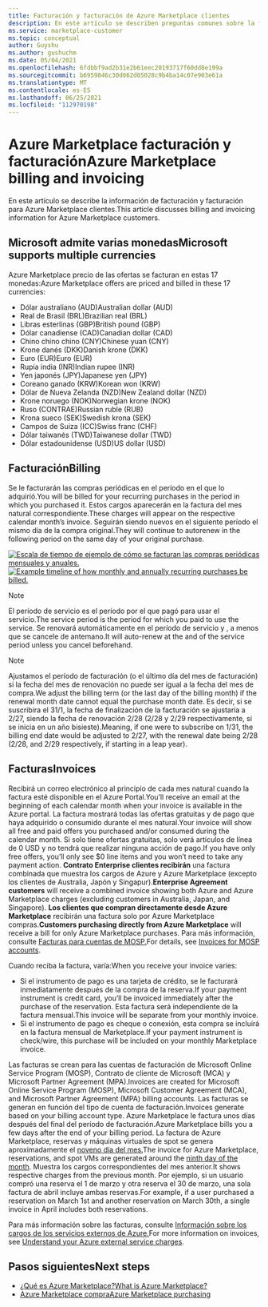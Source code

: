 ```yaml
---
title: Facturación y facturación de Azure Marketplace clientes
description: En este artículo se describen preguntas comunes sobre la facturación y la facturación de Azure Marketplace clientes.
ms.service: marketplace-customer
ms.topic: conceptual
author: Guyshu
ms.author: gushuchm
ms.date: 05/04/2021
ms.openlocfilehash: 6fdbbf9ad2b31e2b61eec20193717f60dd8e199a
ms.sourcegitcommit: b6959846c30d062d05028c9b4ba14c07e903e61a
ms.translationtype: MT
ms.contentlocale: es-ES
ms.lasthandoff: 06/25/2021
ms.locfileid: "112970198"
---
```

# <a name="azure-marketplace-billing-and-invoicing"></a><span data-ttu-id="7826a-103">Azure Marketplace facturación y facturación</span><span class="sxs-lookup"><span data-stu-id="7826a-103">Azure Marketplace billing and invoicing</span></span>

<span data-ttu-id="7826a-104">En este artículo se describe la información de facturación y facturación para Azure Marketplace clientes.</span><span class="sxs-lookup"><span data-stu-id="7826a-104">This article discusses billing and invoicing information for Azure Marketplace customers.</span></span>

## <a name="microsoft-supports-multiple-currencies"></a><span data-ttu-id="7826a-105">Microsoft admite varias monedas</span><span class="sxs-lookup"><span data-stu-id="7826a-105">Microsoft supports multiple currencies</span></span>

<span data-ttu-id="7826a-106">Azure Marketplace precio de las ofertas se facturan en estas 17 monedas:</span><span class="sxs-lookup"><span data-stu-id="7826a-106">Azure Marketplace offers are priced and billed in these 17 currencies:</span></span>

- <span data-ttu-id="7826a-107">Dólar australiano (AUD)</span><span class="sxs-lookup"><span data-stu-id="7826a-107">Australian dollar (AUD)</span></span>
- <span data-ttu-id="7826a-108">Real de Brasil (BRL)</span><span class="sxs-lookup"><span data-stu-id="7826a-108">Brazilian real (BRL)</span></span>
- <span data-ttu-id="7826a-109">Libras esterlinas (GBP)</span><span class="sxs-lookup"><span data-stu-id="7826a-109">British pound (GBP)</span></span>
- <span data-ttu-id="7826a-110">Dólar canadiense (CAD)</span><span class="sxs-lookup"><span data-stu-id="7826a-110">Canadian dollar (CAD)</span></span>
- <span data-ttu-id="7826a-111">Chino chino chino (CNY)</span><span class="sxs-lookup"><span data-stu-id="7826a-111">Chinese yuan (CNY)</span></span>
- <span data-ttu-id="7826a-112">Krone danés (DKK)</span><span class="sxs-lookup"><span data-stu-id="7826a-112">Danish krone (DKK)</span></span>
- <span data-ttu-id="7826a-113">Euro (EUR)</span><span class="sxs-lookup"><span data-stu-id="7826a-113">Euro (EUR)</span></span>
- <span data-ttu-id="7826a-114">Rupia india (INR)</span><span class="sxs-lookup"><span data-stu-id="7826a-114">Indian rupee (INR)</span></span>
- <span data-ttu-id="7826a-115">Yen japonés (JPY)</span><span class="sxs-lookup"><span data-stu-id="7826a-115">Japanese yen (JPY)</span></span>
- <span data-ttu-id="7826a-116">Coreano ganado (KRW)</span><span class="sxs-lookup"><span data-stu-id="7826a-116">Korean won (KRW)</span></span>
- <span data-ttu-id="7826a-117">Dólar de Nueva Zelanda (NZD)</span><span class="sxs-lookup"><span data-stu-id="7826a-117">New Zealand dollar (NZD)</span></span>
- <span data-ttu-id="7826a-118">Krone noruego (NOK)</span><span class="sxs-lookup"><span data-stu-id="7826a-118">Norwegian krone (NOK)</span></span>
- <span data-ttu-id="7826a-119">Ruso (CONTRAE)</span><span class="sxs-lookup"><span data-stu-id="7826a-119">Russian ruble (RUB)</span></span>
- <span data-ttu-id="7826a-120">Krona sueco (SEK)</span><span class="sxs-lookup"><span data-stu-id="7826a-120">Swedish krona (SEK)</span></span>
- <span data-ttu-id="7826a-121">Campos de Suiza (ICC)</span><span class="sxs-lookup"><span data-stu-id="7826a-121">Swiss franc (CHF)</span></span>
- <span data-ttu-id="7826a-122">Dólar taiwanés (TWD)</span><span class="sxs-lookup"><span data-stu-id="7826a-122">Taiwanese dollar (TWD)</span></span>
- <span data-ttu-id="7826a-123">Dólar estadounidense (USD)</span><span class="sxs-lookup"><span data-stu-id="7826a-123">US dollar (USD)</span></span>

## <a name="billing"></a><span data-ttu-id="7826a-124">Facturación</span><span class="sxs-lookup"><span data-stu-id="7826a-124">Billing</span></span>

<span data-ttu-id="7826a-125">Se le facturarán las compras periódicas en el período en el que lo adquirió.</span><span class="sxs-lookup"><span data-stu-id="7826a-125">You will be billed for your recurring purchases in the period in which you purchased it.</span></span> <span data-ttu-id="7826a-126">Estos cargos aparecerán en la factura del mes natural correspondiente.</span><span class="sxs-lookup"><span data-stu-id="7826a-126">These charges will appear on the respective calendar month’s invoice.</span></span> <span data-ttu-id="7826a-127">Seguirán siendo nuevos en el siguiente período el mismo día de la compra original.</span><span class="sxs-lookup"><span data-stu-id="7826a-127">They will continue to autorenew in the following period on the same day of your original purchase.</span></span>

<span data-ttu-id="7826a-128">[![Escala de tiempo de ejemplo de cómo se facturan las compras periódicas mensuales y anuales.](media/billing/billing-charges-recurring.png)](media/billing/billing-charges-recurring.png#lightbox)</span><span class="sxs-lookup"><span data-stu-id="7826a-128">[![Example timeline of how monthly and annually recurring purchases be billed.](media/billing/billing-charges-recurring.png)](media/billing/billing-charges-recurring.png#lightbox)</span></span>

>[!NOTE]
> <span data-ttu-id="7826a-129">El período de servicio es el período por el que pagó para usar el servicio.</span><span class="sxs-lookup"><span data-stu-id="7826a-129">The service period is the period for which you paid to use the service.</span></span> <span data-ttu-id="7826a-130">Se renovará automáticamente en el período de servicio y , a menos que se cancele de antemano.</span><span class="sxs-lookup"><span data-stu-id="7826a-130">It will auto-renew at the and of the service period unless you cancel beforehand.</span></span>

> [!NOTE]
> <span data-ttu-id="7826a-131">Ajustamos el período de facturación (o el último día del mes de facturación) si la fecha del mes de renovación no puede ser igual a la fecha del mes de compra.</span><span class="sxs-lookup"><span data-stu-id="7826a-131">We adjust the billing term (or the last day of the billing month) if the renewal month date cannot equal the purchase month date.</span></span> <span data-ttu-id="7826a-132">Es decir, si se suscribira el 31/1, la fecha de finalización de la facturación se ajustaría a 2/27, siendo la fecha de renovación 2/28 (2/28 y 2/29 respectivamente, si se inicia en un año bisieste).</span><span class="sxs-lookup"><span data-stu-id="7826a-132">Meaning, if one were to subscribe on 1/31, the billing end date would be adjusted to 2/27, with the renewal date being 2/28 (2/28, and 2/29 respectively, if starting in a leap year).</span></span>

## <a name="invoices"></a><span data-ttu-id="7826a-133">Facturas</span><span class="sxs-lookup"><span data-stu-id="7826a-133">Invoices</span></span>

<span data-ttu-id="7826a-134">Recibirá un correo electrónico al principio de cada mes natural cuando la factura esté disponible en el Azure Portal.</span><span class="sxs-lookup"><span data-stu-id="7826a-134">You’ll receive an email at the beginning of each calendar month when your invoice is available in the Azure portal.</span></span> <span data-ttu-id="7826a-135">La factura mostrará todas las ofertas gratuitas y de pago que haya adquirido o consumido durante el mes natural.</span><span class="sxs-lookup"><span data-stu-id="7826a-135">Your invoice will show all free and paid offers you purchased and/or consumed during the calendar month.</span></span> <span data-ttu-id="7826a-136">Si solo tiene ofertas gratuitas, solo verá artículos de línea de 0 USD y no tendrá que realizar ninguna acción de pago.</span><span class="sxs-lookup"><span data-stu-id="7826a-136">If you have only free offers, you’ll only see $0 line items and you won’t need to take any payment action.</span></span> <span data-ttu-id="7826a-137">**Contrato Enterprise clientes recibirán** una factura combinada que muestra los cargos de Azure y Azure Marketplace (excepto los clientes de Australia, Japón y Singapur).</span><span class="sxs-lookup"><span data-stu-id="7826a-137">**Enterprise Agreement customers** will receive a combined invoice showing both Azure and Azure Marketplace charges (excluding customers in Australia, Japan, and Singapore).</span></span> <span data-ttu-id="7826a-138">**Los clientes que compran directamente desde Azure Marketplace** recibirán una factura solo por Azure Marketplace compras.</span><span class="sxs-lookup"><span data-stu-id="7826a-138">**Customers purchasing directly from Azure Marketplace** will receive a bill for only Azure Marketplace purchases.</span></span> <span data-ttu-id="7826a-139">Para más información, consulte [Facturas para cuentas de MOSP.](/azure/cost-management-billing/understand/download-azure-invoice#invoices-for-mosp-billing-accounts)</span><span class="sxs-lookup"><span data-stu-id="7826a-139">For details, see [Invoices for MOSP accounts](/azure/cost-management-billing/understand/download-azure-invoice#invoices-for-mosp-billing-accounts).</span></span>

<span data-ttu-id="7826a-140">Cuando reciba la factura, varía:</span><span class="sxs-lookup"><span data-stu-id="7826a-140">When you receive your invoice varies:</span></span>

- <span data-ttu-id="7826a-141">Si el instrumento de pago es una tarjeta de crédito, se le facturará inmediatamente después de la compra de la reserva.</span><span class="sxs-lookup"><span data-stu-id="7826a-141">If your payment instrument is credit card, you’ll be invoiced immediately after the purchase of the reservation.</span></span> <span data-ttu-id="7826a-142">Esta factura será independiente de la factura mensual.</span><span class="sxs-lookup"><span data-stu-id="7826a-142">This invoice will be separate from your monthly invoice.</span></span>
- <span data-ttu-id="7826a-143">Si el instrumento de pago es cheque o conexión, esta compra se incluirá en la factura mensual de Marketplace.</span><span class="sxs-lookup"><span data-stu-id="7826a-143">If your payment instrument is check/wire, this purchase will be included on your monthly Marketplace invoice.</span></span>

<span data-ttu-id="7826a-144">Las facturas se crean para las cuentas de facturación de Microsoft Online Service Program (MOSP), Contrato de cliente de Microsoft (MCA) y Microsoft Partner Agreement (MPA).</span><span class="sxs-lookup"><span data-stu-id="7826a-144">Invoices are created for Microsoft Online Service Program (MOSP), Microsoft Customer Agreement (MCA), and Microsoft Partner Agreement (MPA) billing accounts.</span></span> <span data-ttu-id="7826a-145">Las facturas se generan en función del tipo de cuenta de facturación.</span><span class="sxs-lookup"><span data-stu-id="7826a-145">Invoices generate based on your billing account type.</span></span> <span data-ttu-id="7826a-146">Azure Marketplace le factura unos días después del final del período de facturación.</span><span class="sxs-lookup"><span data-stu-id="7826a-146">Azure Marketplace bills you a few days after the end of your billing period.</span></span> <span data-ttu-id="7826a-147">La factura de Azure Marketplace, reservas y máquinas virtuales de spot se genera aproximadamente el [noveno día del mes.](/azure/cost-management-billing/understand/download-azure-invoice#invoices-for-mosp-billing-accounts)</span><span class="sxs-lookup"><span data-stu-id="7826a-147">The invoice for Azure Marketplace, reservations, and spot VMs are generated around the [ninth day of the month](/azure/cost-management-billing/understand/download-azure-invoice#invoices-for-mosp-billing-accounts).</span></span> <span data-ttu-id="7826a-148">Muestra los cargos correspondientes del mes anterior.</span><span class="sxs-lookup"><span data-stu-id="7826a-148">It shows respective charges from the previous month.</span></span> <span data-ttu-id="7826a-149">Por ejemplo, si un usuario compró una reserva el 1 de marzo y otra reserva el 30 de marzo, una sola factura de abril incluye ambas reservas.</span><span class="sxs-lookup"><span data-stu-id="7826a-149">For example, if a user purchased a reservation on March 1st and another reservation on March 30th, a single invoice in April includes both reservations.</span></span>

<span data-ttu-id="7826a-150">Para más información sobre las facturas, consulte [Información sobre los cargos de los servicios externos de Azure.](/azure/cost-management-billing/understand/understand-azure-marketplace-charges)</span><span class="sxs-lookup"><span data-stu-id="7826a-150">For more information on invoices, see [Understand your Azure external service charges](/azure/cost-management-billing/understand/understand-azure-marketplace-charges).</span></span>

## <a name="next-steps"></a><span data-ttu-id="7826a-151">Pasos siguientes</span><span class="sxs-lookup"><span data-stu-id="7826a-151">Next steps</span></span>

- [<span data-ttu-id="7826a-152">¿Qué es Azure Marketplace?</span><span class="sxs-lookup"><span data-stu-id="7826a-152">What is Azure Marketplace?</span></span>](azure-marketplace-overview.md)
- [<span data-ttu-id="7826a-153">Azure Marketplace compra</span><span class="sxs-lookup"><span data-stu-id="7826a-153">Azure Marketplace purchasing</span></span>](azure-purchasing-invoicing.md)
